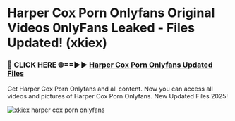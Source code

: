 # Harper Cox Porn Onlyfans Original Videos 0nlyFans Leaked - Files Updated! (xkiex)

<h3>🔴 CLICK HERE 🌐==►► <a href="https://tinyurl.com/ms9xzufz" rel="nofollow">Harper Cox Porn Onlyfans Updated Files</a></h3>

Get Harper Cox Porn Onlyfans and all content. Now you can access all videos and pictures of Harper Cox Porn Onlyfans. New Updated Files 2025!

[![xkiex](https://i.imgur.com/PQ7UWWw.gif)](https://tinyurl.com/ms9xzufz)
harper cox porn onlyfans